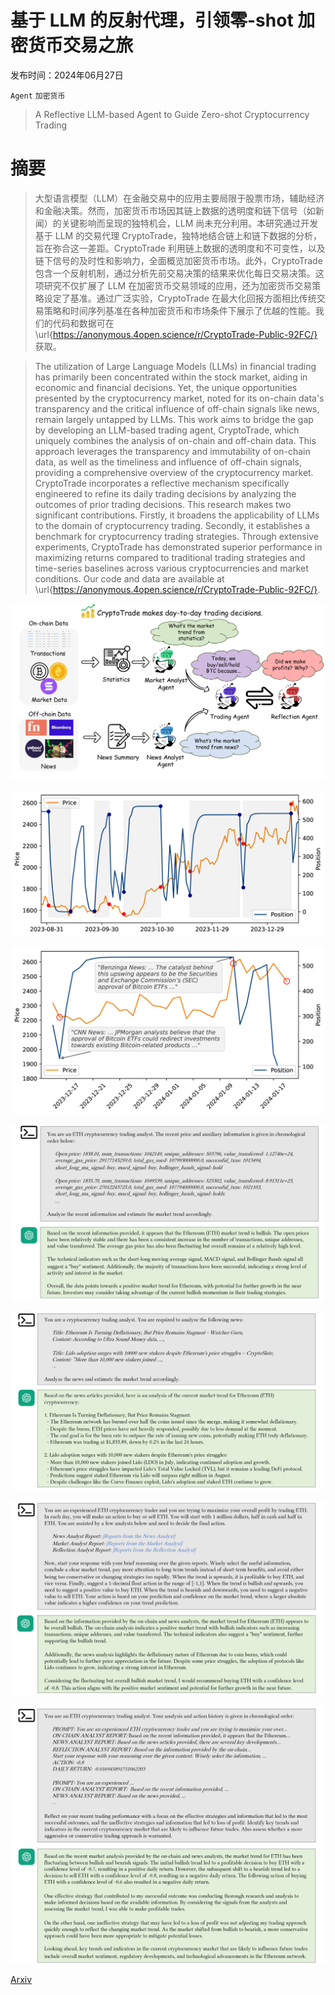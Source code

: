 # 基于 LLM 的反射代理，引领零-shot 加密货币交易之旅

发布时间：2024年06月27日

`Agent` `加密货币`

> A Reflective LLM-based Agent to Guide Zero-shot Cryptocurrency Trading

# 摘要

> 大型语言模型（LLM）在金融交易中的应用主要局限于股票市场，辅助经济和金融决策。然而，加密货币市场因其链上数据的透明度和链下信号（如新闻）的关键影响而呈现的独特机会，LLM 尚未充分利用。本研究通过开发基于 LLM 的交易代理 CryptoTrade，独特地结合链上和链下数据的分析，旨在弥合这一差距。CryptoTrade 利用链上数据的透明度和不可变性，以及链下信号的及时性和影响力，全面概览加密货币市场。此外，CryptoTrade 包含一个反射机制，通过分析先前交易决策的结果来优化每日交易决策。这项研究不仅扩展了 LLM 在加密货币交易领域的应用，还为加密货币交易策略设定了基准。通过广泛实验，CryptoTrade 在最大化回报方面相比传统交易策略和时间序列基准在各种加密货币和市场条件下展示了优越的性能。我们的代码和数据可在 \url{https://anonymous.4open.science/r/CryptoTrade-Public-92FC/} 获取。

> The utilization of Large Language Models (LLMs) in financial trading has primarily been concentrated within the stock market, aiding in economic and financial decisions. Yet, the unique opportunities presented by the cryptocurrency market, noted for its on-chain data's transparency and the critical influence of off-chain signals like news, remain largely untapped by LLMs. This work aims to bridge the gap by developing an LLM-based trading agent, CryptoTrade, which uniquely combines the analysis of on-chain and off-chain data. This approach leverages the transparency and immutability of on-chain data, as well as the timeliness and influence of off-chain signals, providing a comprehensive overview of the cryptocurrency market. CryptoTrade incorporates a reflective mechanism specifically engineered to refine its daily trading decisions by analyzing the outcomes of prior trading decisions. This research makes two significant contributions. Firstly, it broadens the applicability of LLMs to the domain of cryptocurrency trading. Secondly, it establishes a benchmark for cryptocurrency trading strategies. Through extensive experiments, CryptoTrade has demonstrated superior performance in maximizing returns compared to traditional trading strategies and time-series baselines across various cryptocurrencies and market conditions. Our code and data are available at \url{https://anonymous.4open.science/r/CryptoTrade-Public-92FC/}.

![基于 LLM 的反射代理，引领零-shot 加密货币交易之旅](../../../paper_images/2407.09546/x1.png)

![基于 LLM 的反射代理，引领零-shot 加密货币交易之旅](../../../paper_images/2407.09546/x2.png)

![基于 LLM 的反射代理，引领零-shot 加密货币交易之旅](../../../paper_images/2407.09546/x3.png)

![基于 LLM 的反射代理，引领零-shot 加密货币交易之旅](../../../paper_images/2407.09546/x4.png)

![基于 LLM 的反射代理，引领零-shot 加密货币交易之旅](../../../paper_images/2407.09546/x5.png)

![基于 LLM 的反射代理，引领零-shot 加密货币交易之旅](../../../paper_images/2407.09546/x6.png)

![基于 LLM 的反射代理，引领零-shot 加密货币交易之旅](../../../paper_images/2407.09546/x7.png)

[Arxiv](https://arxiv.org/abs/2407.09546)